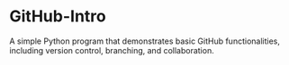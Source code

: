 # GitHub-Intro
A simple Python program that demonstrates basic GitHub functionalities, including version control, branching, and collaboration.
